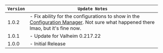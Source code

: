| `Version` | `Update Notes`                                                                                                                                                                                                             |
|-----------|----------------------------------------------------------------------------------------------------------------------------------------------------------------------------------------------------------------------------|
| 1.0.2     | - Fix ability for the configurations to show in the [Configuration Manager](https://valheim.thunderstore.io/package/Azumatt/Official_BepInEx_ConfigurationManager/). Not sure what happened there lmao, but it's fine now. |
| 1.0.1     | - Update for Valheim 0.217.22                                                                                                                                                                                              |
| 1.0.0     | - Initial Release                                                                                                                                                                                                          |